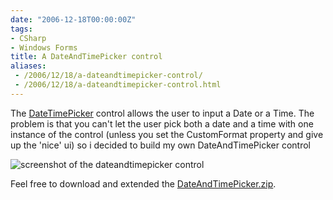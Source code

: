 ```yaml
---
date: "2006-12-18T00:00:00Z"
tags:
- CSharp
- Windows Forms
title: A DateAndTimePicker control
aliases:
 - /2006/12/18/a-dateandtimepicker-control/
 - /2006/12/18/a-dateandtimepicker-control.html
---
```

The [DateTimePicker](http://msdn2.microsoft.com/en-us/library/system.windows.forms.datetimepicker.aspx) control allows the user to input a Date or a Time. The problem is that you can't let the user pick both a date and a time with one instance of the control (unless you set the CustomFormat property and give up the 'nice' ui) so i decided to build my own DateAndTimePicker control

![screenshot of the dateandtimepicker control](http://www.timvw.be/wp-content/images/dateandtimepicker.jpg)

Feel free to download and extended the [DateAndTimePicker.zip](http://www.timvw.be/wp-content/code/csharp/DateAndTimePicker.zip).
